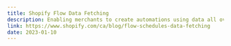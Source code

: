```yaml
---
title: Shopify Flow Data Fetching
description: Enabling merchants to create automations using data all over Shopify
link: https://www.shopify.com/ca/blog/flow-schedules-data-fetching
date: 2023-01-10
---
```

